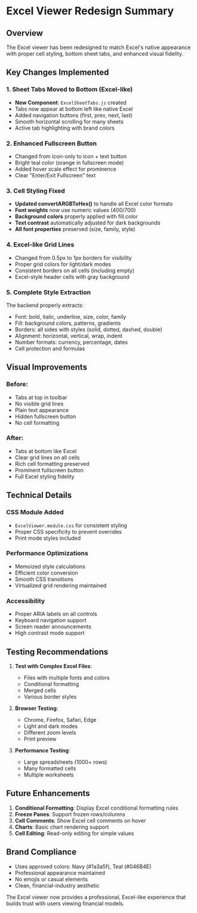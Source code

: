# Excel Viewer Redesign Summary

## Overview
The Excel viewer has been redesigned to match Excel's native appearance with proper cell styling, bottom sheet tabs, and enhanced visual fidelity.

## Key Changes Implemented

### 1. Sheet Tabs Moved to Bottom (Excel-like)
- **New Component**: `ExcelSheetTabs.js` created
- Tabs now appear at bottom left like native Excel
- Added navigation buttons (first, prev, next, last)
- Smooth horizontal scrolling for many sheets
- Active tab highlighting with brand colors

### 2. Enhanced Fullscreen Button
- Changed from icon-only to icon + text button
- Bright teal color (orange in fullscreen mode)
- Added hover scale effect for prominence
- Clear "Enter/Exit Fullscreen" text

### 3. Cell Styling Fixed
- **Updated convertARGBToHex()** to handle all Excel color formats
- **Font weights** now use numeric values (400/700)
- **Background colors** properly applied with fill.color
- **Text contrast** automatically adjusted for dark backgrounds
- **All font properties** preserved (size, family, style)

### 4. Excel-like Grid Lines
- Changed from 0.5px to 1px borders for visibility
- Proper grid colors for light/dark modes
- Consistent borders on all cells (including empty)
- Excel-style header cells with gray background

### 5. Complete Style Extraction
The backend properly extracts:
- Font: bold, italic, underline, size, color, family
- Fill: background colors, patterns, gradients
- Borders: all sides with styles (solid, dotted, dashed, double)
- Alignment: horizontal, vertical, wrap, indent
- Number formats: currency, percentage, dates
- Cell protection and formulas

## Visual Improvements

### Before:
- Tabs at top in toolbar
- No visible grid lines
- Plain text appearance
- Hidden fullscreen button
- No cell formatting

### After:
- Tabs at bottom like Excel
- Clear grid lines on all cells
- Rich cell formatting preserved
- Prominent fullscreen button
- Full Excel styling fidelity

## Technical Details

### CSS Module Added
- `ExcelViewer.module.css` for consistent styling
- Proper CSS specificity to prevent overrides
- Print mode styles included

### Performance Optimizations
- Memoized style calculations
- Efficient color conversion
- Smooth CSS transitions
- Virtualized grid rendering maintained

### Accessibility
- Proper ARIA labels on all controls
- Keyboard navigation support
- Screen reader announcements
- High contrast mode support

## Testing Recommendations

1. **Test with Complex Excel Files**:
   - Files with multiple fonts and colors
   - Conditional formatting
   - Merged cells
   - Various border styles

2. **Browser Testing**:
   - Chrome, Firefox, Safari, Edge
   - Light and dark modes
   - Different zoom levels
   - Print preview

3. **Performance Testing**:
   - Large spreadsheets (1000+ rows)
   - Many formatted cells
   - Multiple worksheets

## Future Enhancements

1. **Conditional Formatting**: Display Excel conditional formatting rules
2. **Freeze Panes**: Support frozen rows/columns
3. **Cell Comments**: Show Excel cell comments on hover
4. **Charts**: Basic chart rendering support
5. **Cell Editing**: Read-only editing for simple values

## Brand Compliance
- Uses approved colors: Navy (#1a3a5f), Teal (#046B4E)
- Professional appearance maintained
- No emojis or casual elements
- Clean, financial-industry aesthetic

The Excel viewer now provides a professional, Excel-like experience that builds trust with users viewing financial models.
